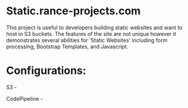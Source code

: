 # Static.rance-projects.com
This project is useful to developers building static websites and want to host in S3 buckets. The features of the site are not unique however it demonstrates several abilities for 'Static Websites' including form processing, Bootstrap Templates, and Javascript.

# Configurations:
S3 - 

CodePipeline - 
